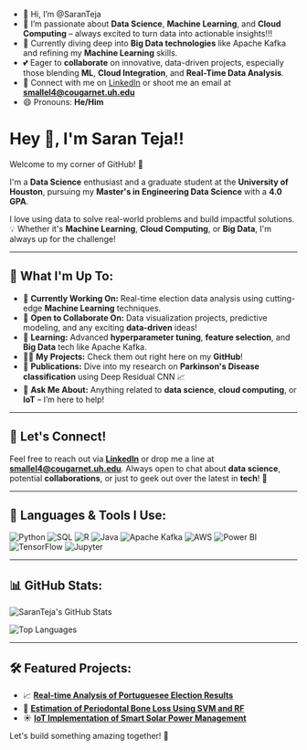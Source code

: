 - 👋 Hi, I’m @SaranTeja
- 👀 I’m passionate about **Data Science**, **Machine Learning**, and **Cloud Computing** – always excited to turn data into actionable insights!!!
- 🌱 Currently diving deep into **Big Data technologies** like Apache Kafka and refining my **Machine Learning** skills.
- 💕 Eager to **collaborate** on innovative, data-driven projects, especially those blending **ML**, **Cloud Integration**, and **Real-Time Data Analysis**.
- 📩 Connect with me on [LinkedIn](https://www.linkedin.com/in/saran8916) or shoot me an email at **smallel4@cougarnet.uh.edu**
- 😄 Pronouns: **He/Him**
  
<!---
SaranTeja/SaranTeja is a ✨ special ✨ repository because its README.md (this file) appears on your GitHub profile.
You can click the Preview link to take a look at your changes.
--->

# Hey 👋, I'm **Saran Teja**!! 

Welcome to my corner of GitHub! 🌟

I'm a **Data Science** enthusiast and a graduate student at the **University of Houston**, pursuing my **Master's in Engineering Data Science** with a **4.0 GPA**. 

I love using data to solve real-world problems and build impactful solutions. 💡 Whether it's **Machine Learning**, **Cloud Computing**, or **Big Data**, I'm always up for the challenge!

---

## 🌟 **What I'm Up To:**

- 🔬 **Currently Working On:** Real-time election data analysis using cutting-edge **Machine Learning** techniques.
- 🤝 **Open to Collaborate On:** Data visualization projects, predictive modeling, and any exciting **data-driven** ideas!
- 🌱 **Learning:** Advanced **hyperparameter tuning**, **feature selection**, and **Big Data** tech like Apache Kafka.
- 👨‍💻 **My Projects:** Check them out right here on my **GitHub**!
- 🎨 **Publications:** Dive into my research on **Parkinson's Disease classification** using Deep Residual CNN 📈
- 💬 **Ask Me About:** Anything related to **data science**, **cloud computing**, or **IoT** – I’m here to help!

---

## 📢 **Let's Connect!**

Feel free to reach out via [**LinkedIn**](https://www.linkedin.com/in/saran8916) or drop me a line at **smallel4@cougarnet.uh.edu**. Always open to chat about **data science**, potential **collaborations**, or just to geek out over the latest in **tech**! 🚀

---

## 🔧 **Languages & Tools I Use:**

![Python](https://img.shields.io/badge/-Python-3776AB?style=flat-square&logo=python&logoColor=white)
![SQL](https://img.shields.io/badge/-SQL-4479A1?style=flat-square&logo=postgresql&logoColor=white)
![R](https://img.shields.io/badge/-R-276DC3?style=flat-square&logo=r&logoColor=white)
![Java](https://img.shields.io/badge/-Java-007396?style=flat-square&logo=java&logoColor=white)
![Apache Kafka](https://img.shields.io/badge/-Apache%20Kafka-231F20?style=flat-square&logo=apache-kafka&logoColor=white)
![AWS](https://img.shields.io/badge/-AWS-232F3E?style=flat-square&logo=amazon-aws&logoColor=white)
![Power BI](https://img.shields.io/badge/-Power%20BI-F2C811?style=flat-square&logo=power-bi&logoColor=black)
![TensorFlow](https://img.shields.io/badge/-TensorFlow-FF6F00?style=flat-square&logo=tensorflow&logoColor=white)
![Jupyter](https://img.shields.io/badge/-Jupyter-F37626?style=flat-square&logo=jupyter&logoColor=white)

---

## 📊 **GitHub Stats:**

![SaranTeja's GitHub Stats](https://github-readme-stats.vercel.app/api?username=nerdboss-stm&show_icons=true&theme=radical)

![Top Languages](https://github-readme-stats.vercel.app/api/top-langs/?username=nerdboss-stm&layout=compact&theme=radical)

----

## 🛠️ **Featured Projects:**

- 📈 **[Real-time Analysis of Portuguesee Election Results](#)**  
- 🧐 **[Estimation of Periodontal Bone Loss Using SVM and RF](#)**  
- ☀️ **[IoT Implementation of Smart Solar Power Management](#)**  

Let's build something amazing together! 🚀


